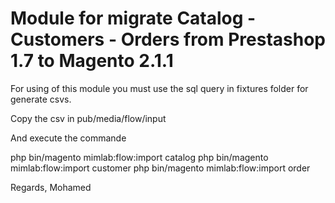# Module for migrate Catalog - Customers - Orders from Prestashop 1.7 to Magento 2.1.1

For using of this module you must use the sql query in fixtures folder for generate csvs.

Copy the csv in pub/media/flow/input

And execute the commande

 php bin/magento mimlab:flow:import catalog
 php bin/magento mimlab:flow:import customer
 php bin/magento mimlab:flow:import order


Regards,
Mohamed
